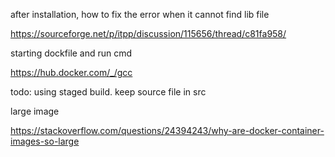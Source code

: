 after installation, how to fix the error when it cannot find lib file

https://sourceforge.net/p/itpp/discussion/115656/thread/c81fa958/


starting dockfile and run cmd

https://hub.docker.com/_/gcc


todo: using staged build. keep source file in src

large image

https://stackoverflow.com/questions/24394243/why-are-docker-container-images-so-large